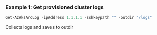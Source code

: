 ### Example 1: Get provisioned cluster logs
```powershell
Get-AzAksArcLog -ipAddress 1.1.1.1 -sshkeypath "" -outdir "/logs"
```

Collects logs and saves to outdir
